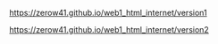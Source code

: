 https://zerow41.github.io/web1_html_internet/version1

https://zerow41.github.io/web1_html_internet/version2
